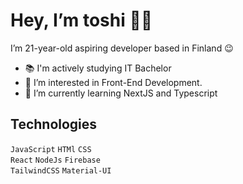 # Hey, I’m toshi 👋🏼
I’m 21-year-old aspiring developer based in Finland 😉

- 📚 I'm actively studying IT Bachelor
- 👀 I’m interested in Front-End Development.
- 🌱 I’m currently learning NextJS and Typescript
## Technologies
`JavaScript` `HTMl` `CSS` <br> 
`React` `NodeJs` `Firebase` <br>
 `TailwindCSS` `Material-UI`

